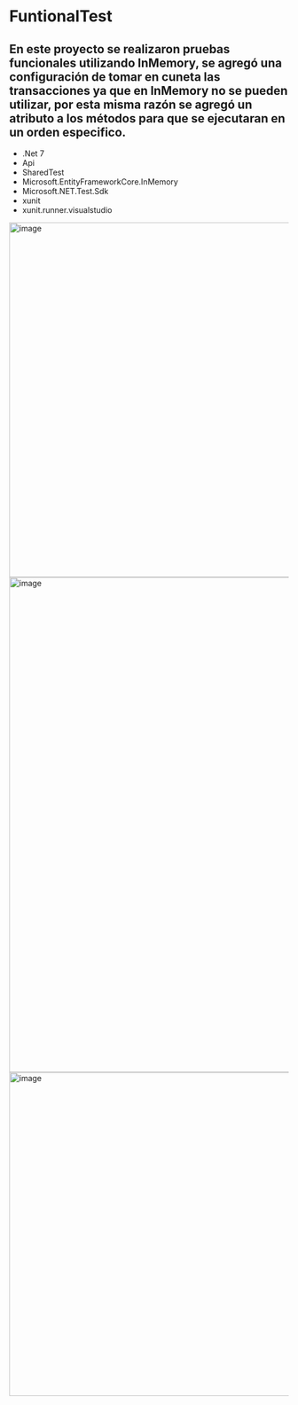 # FuntionalTest
## En este proyecto se realizaron pruebas funcionales utilizando InMemory, se agregó una configuración de tomar en cuneta las transacciones ya que en InMemory no se pueden utilizar, por esta misma razón se agregó un atributo a los métodos para que se ejecutaran en un orden especifico.
* .Net 7
* Api
* SharedTest
* Microsoft.EntityFrameworkCore.InMemory
* Microsoft.NET.Test.Sdk
* xunit
* xunit.runner.visualstudio

<img width="640" alt="image" src="https://github.com/Chisfx/App/assets/101854771/071afebb-bebe-404c-bc04-0e91832888f7">
<img width="893" alt="image" src="https://github.com/Chisfx/App/assets/101854771/4e6a1cf4-da33-4e93-a719-baf155edbd20">

<img width="584" alt="image" src="https://github.com/Chisfx/App/assets/101854771/2dee2bb5-2ea0-4a6b-9e26-b68b12d7866c">


